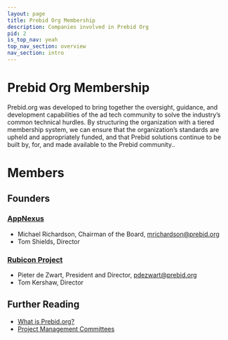 ```yaml
---
layout: page
title: Prebid Org Membership
description: Companies involved in Prebid Org
pid: 2
is_top_nav: yeah
top_nav_section: overview
nav_section: intro
---
```


<div class="bs-docs-section" markdown="1">

# Prebid Org Membership
Prebid.org was developed to bring together the oversight, guidance, and development capabilities of the ad tech community to solve the industry’s common technical hurdles. By structuring the organization with a tiered membership system, we can ensure that the organization’s standards are upheld and appropriately funded, and that Prebid solutions continue to be built by, for, and made available to the Prebid community..

# Members

## Founders

### [AppNexus](https://www.appnexus.com/en/publishers/header-bidding)
* Michael Richardson, Chairman of the Board, mrichardson@prebid.org
* Tom Shields, Director

### [Rubicon Project](rubiconproject.com/headerbidding)
* Pieter de Zwart, President and Director, pdezwart@prebid.org
* Tom Kershaw, Director

## Further Reading

* [What is Prebid.org?]({{site.baseurl}}/overview/what-is-prebid-org.html)
* [Project Management Committees]({{site.baseurl}}/overview/prebid-management-committees.html)

</div>
